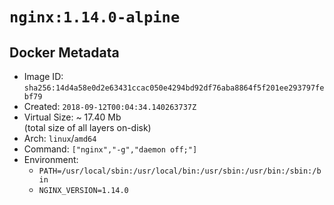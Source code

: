 # `nginx:1.14.0-alpine`

## Docker Metadata

- Image ID: `sha256:14d4a58e0d2e63431ccac050e4294bd92df76aba8864f5f201ee293797febf79`
- Created: `2018-09-12T00:04:34.140263737Z`
- Virtual Size: ~ 17.40 Mb  
  (total size of all layers on-disk)
- Arch: `linux`/`amd64`
- Command: `["nginx","-g","daemon off;"]`
- Environment:
  - `PATH=/usr/local/sbin:/usr/local/bin:/usr/sbin:/usr/bin:/sbin:/bin`
  - `NGINX_VERSION=1.14.0`
